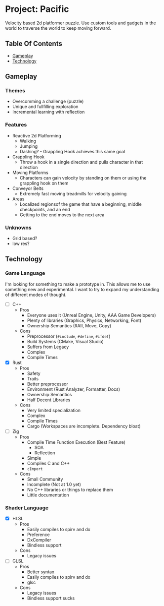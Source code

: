 # Project: Pacific
Velocity based 2d platformer puzzle. Use custom tools and gadgets in the world to traverse the world to keep moving forward.
## Table Of Contents
* [Gameplay](#gameplay)
* [Technology](#technology)
## Gameplay
### Themes
* Overcomming a challenge (puzzle)
* Unique and fullfilling exploration
* Incremental learning with reflection
### Features
* Reactive 2d Platforming
    * Walking
    * Jumping
    * Dashing? - Grappling Hook achieves this same goal
* Grappling Hook
    * Throw a hook in a single direction and pulls character in that direction
* Moving Platforms
    * Characters can gain velocity by standing on them or using the grappling hook on them
* Conveyor Belts
    * Extremely fast moving treadmills for velocity gaining
* Areas
    * Localized regionsof the game that have a beginning, middle checkpoints, and an end
    * Getting to the end moves to the next area
   
### Unknowns
* Grid based?
* low res?
## Technology
### Game Language
I'm looking for something to make a prototype in. This allows me to use something new and experimental. I want to try to expand my understanding of different modes of thought. 
- [ ] C++
    - Pros
        - Everyone uses it (Unreal Engine, Unity, AAA Game Developers)
        - Plenty of libraries (Graphics, Physics, Networking, Font)
        - Ownership Semantics (RAII, Move, Copy)
    - Cons
        - Preprocessor (`#include`, `#define`, `#ifdef`)
        - Build Systems (CMake, Visual Studio)
        - Suffers from Legacy
        - Complex
        - Compile Times
- [x] Rust
    - Pros
        - Safety
        - Traits
        - Better preprocessor
        - Environment (Rust Analyzer, Formatter, Docs)
        - Ownership Semantics
        - Half Decent Libraries
    - Cons
        - Very limited specialization
        - Complex
        - Compile Times
        - Cargo (Workspaces are incomplete. Dependency bloat)
- [ ] Zig
    - Pros
        - Compile Time Function Execution (Best Feature)
            - SOA
            - Reflection
        - Simple
        - Compiles C and C++
        - `cImport`
    - Cons
        - Small Community
        - Incomplete (Not at 1.0 yet)
        - No C++ libraries or things to replace them
        - Little documentation
   
### Shader Language
- [x] HLSL
    - Pros
        - Easily compiles to spirv and dx
        - Preference
        - DxCompiler
        - Bindless support
    - Cons
        - Legacy issues
- [ ] GLSL
    - Pros
        - Better syntax
        - Easily compiles to spirv and dx
        - glsc
    - Cons
        - Legacy issues
        - Bindless support sucks